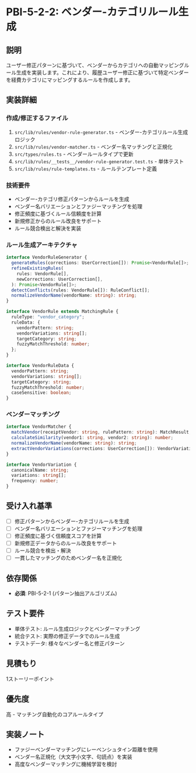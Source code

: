 # PBI-5-2-2: ベンダー-カテゴリルール生成

## 説明

ユーザー修正パターンに基づいて、ベンダーからカテゴリへの自動マッピングルール生成を実装します。これにより、履歴ユーザー修正に基づいて特定ベンダーを経費カテゴリにマッピングするルールを作成します。

## 実装詳細

### 作成/修正するファイル

1. `src/lib/rules/vendor-rule-generator.ts` - ベンダー-カテゴリルール生成ロジック
2. `src/lib/rules/vendor-matcher.ts` - ベンダー名マッチングと正規化
3. `src/types/rules.ts` - ベンダールールタイプで更新
4. `src/lib/rules/__tests__/vendor-rule-generator.test.ts` - 単体テスト
5. `src/lib/rules/rule-templates.ts` - ルールテンプレート定義

### 技術要件

- ベンダー-カテゴリ修正パターンからルールを生成
- ベンダー名バリエーションとファジーマッチングを処理
- 修正頻度に基づくルール信頼度を計算
- 新規修正からのルール改良をサポート
- ルール競合検出と解決を実装

### ルール生成アーキテクチャ

```typescript
interface VendorRuleGenerator {
  generateRules(corrections: UserCorrection[]): Promise<VendorRule[]>;
  refineExistingRules(
    rules: VendorRule[],
    newCorrections: UserCorrection[],
  ): Promise<VendorRule[]>;
  detectConflicts(rules: VendorRule[]): RuleConflict[];
  normalizeVendorName(vendorName: string): string;
}

interface VendorRule extends MatchingRule {
  ruleType: "vendor_category";
  ruleData: {
    vendorPattern: string;
    vendorVariations: string[];
    targetCategory: string;
    fuzzyMatchThreshold: number;
  };
}

interface VendorRuleData {
  vendorPattern: string;
  vendorVariations: string[];
  targetCategory: string;
  fuzzyMatchThreshold: number;
  caseSensitive: boolean;
}
```

### ベンダーマッチング

```typescript
interface VendorMatcher {
  matchVendor(receiptVendor: string, rulePattern: string): MatchResult;
  calculateSimilarity(vendor1: string, vendor2: string): number;
  normalizeVendorName(vendorName: string): string;
  extractVendorVariations(corrections: UserCorrection[]): VendorVariation[];
}

interface VendorVariation {
  canonicalName: string;
  variations: string[];
  frequency: number;
}
```

## 受け入れ基準

- [ ] 修正パターンからベンダー-カテゴリルールを生成
- [ ] ベンダー名バリエーションとファジーマッチングを処理
- [ ] 修正頻度に基づく信頼度スコアを計算
- [ ] 新規修正データからのルール改良をサポート
- [ ] ルール競合を検出・解決
- [ ] 一貫したマッチングのためベンダー名を正規化

## 依存関係

- **必須**: PBI-5-2-1 (パターン抽出アルゴリズム)

## テスト要件

- 単体テスト: ルール生成ロジックとベンダーマッチング
- 統合テスト: 実際の修正データでのルール生成
- テストデータ: 様々なベンダー名と修正パターン

## 見積もり

1ストーリーポイント

## 優先度

高 - マッチング自動化のコアルールタイプ

## 実装ノート

- ファジーベンダーマッチングにレーベンシュタイン距離を使用
- ベンダー名正規化（大文字小文字、句読点）を実装
- 高度なベンダーマッチングに機械学習を検討
